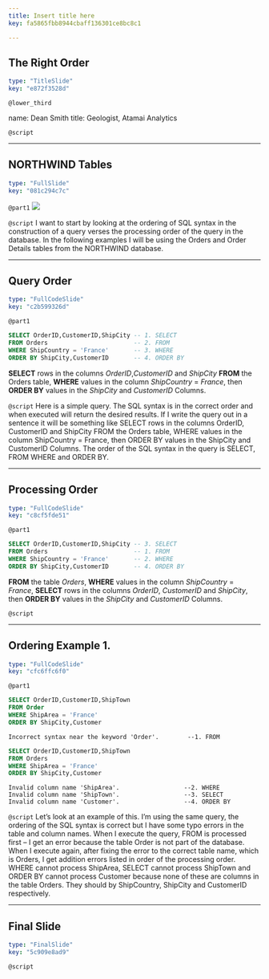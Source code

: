 ```yaml
---
title: Insert title here
key: fa5865fbb8944cbaff136301ce8bc8c1

---
```

## The Right Order

```yaml
type: "TitleSlide"
key: "e872f3528d"
```

`@lower_third`

name: Dean Smith
title: Geologist, Atamai Analytics


`@script`



---
## NORTHWIND Tables

```yaml
type: "FullSlide"
key: "081c294c7c"
```

`@part1`
![](http://assets.datacamp.com/production/repositories/3898/datasets/f4427279612b14dff1d8a673bf3ac0809bac65d2/Orders.jpg)


`@script`
I want to start by looking at the ordering of SQL syntax in the construction of a query verses the processing order of the query in the database.  In the following examples I will be using the Orders and Order Details tables from the NORTHWIND database.


---
## Query Order

```yaml
type: "FullCodeSlide"
key: "c2b599326d"
```

`@part1`
```sql
SELECT OrderID,CustomerID,ShipCity -- 1. SELECT
FROM Orders                        -- 2. FROM
WHERE ShipCountry = 'France'       -- 3. WHERE
ORDER BY ShipCity,CustomerID       -- 4. ORDER BY
```

**SELECT** rows in the columns _OrderID_,_CustomerID_ and _ShipCity_ **FROM** the Orders table, **WHERE** values in the column _ShipCountry_ = _France_,
then **ORDER BY** values in the _ShipCity_ and _CustomerID_
Columns.


`@script`
Here is a simple query.  The SQL syntax is in the correct order and when executed will return the desired results.  If I write the query out in a sentence it will be something like SELECT rows in the columns OrderID, CustomerID and ShipCity FROM the Orders table, WHERE values in the column ShipCountry = France, then ORDER BY values in the ShipCity and CustomerID Columns. The order of the SQL syntax in the query is SELECT, FROM WHERE and ORDER BY.


---
## Processing Order

```yaml
type: "FullCodeSlide"
key: "c8cf5fde51"
```

`@part1`
```sql
SELECT OrderID,CustomerID,ShipCity -- 3. SELECT
FROM Orders                        -- 1. FROM
WHERE ShipCountry = 'France'       -- 2. WHERE
ORDER BY ShipCity,CustomerID       -- 4. ORDER BY
```

**FROM** the table _Orders_, **WHERE** values in the column _ShipCountry_ = _France_,
**SELECT** rows in the columns _OrderID_, _CustomerID_ and _ShipCity_,
then **ORDER BY** values in the _ShipCity_ and _CustomerID_ Columns.


`@script`



---
## Ordering Example 1.

```yaml
type: "FullCodeSlide"
key: "cfc6ffc6f0"
```

`@part1`
```sql
SELECT OrderID,CustomerID,ShipTown
FROM Order
WHERE ShipArea = 'France'
ORDER BY ShipCity,Customer
```
```
Incorrect syntax near the keyword 'Order'.        --1. FROM
```

```sql
SELECT OrderID,CustomerID,ShipTown
FROM Orders
WHERE ShipArea = 'France'
ORDER BY ShipCity,Customer
```
```
Invalid column name 'ShipArea'.                  --2. WHERE
Invalid column name 'ShipTown'.                  --3. SELECT
Invalid column name 'Customer'.                  --4. ORDER BY
```


`@script`
Let’s look at an example of this.  I’m using the same query, the ordering of the SQL syntax is correct but I have some typo errors in the table and column names. 
When I execute the query, FROM is processed first – I get an error because the table Order is not part of the database.  When I execute again, after fixing the error to the correct table name, which is Orders, I get addition errors listed in order of the processing order.  WHERE cannot process ShipArea, SELECT cannot process ShipTown and ORDER BY cannot process Customer because none of these are columns in the table Orders.  They should by ShipCountry, ShipCity and CustomerID respectively.


---
## Final Slide

```yaml
type: "FinalSlide"
key: "5c909e8ad9"
```

`@script`


